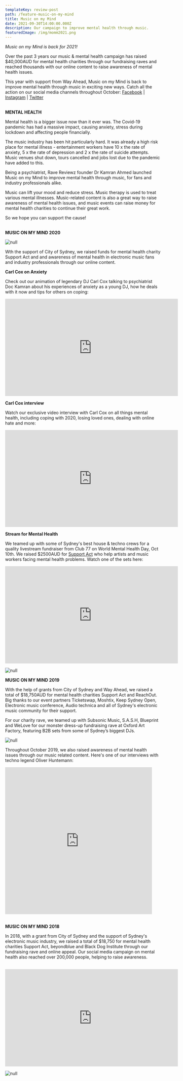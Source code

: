 ```yaml
---
templateKey: review-post
path: /feature-music-on-my-mind
title: Music on my Mind
date: 2021-09-30T14:00:00.000Z
description: Our campaign to improve mental health through music.
featuredImage: /img/momm2021.png
---
```

_Music on my Mind is back for 2021!_

Over the past 3 years our music & mental health campaign has raised $40,000AUD for mental health charities through our fundraising raves and reached thousands with our online content to raise awareness of mental health issues.

This year with support from Way Ahead, Music on my Mind is back to improve mental health through music in exciting new ways. Catch all the action on our social media channels throughout October: [Facebook](https://www.facebook.com/musiconmymind1) | [Instagram](https://www.instagram.com/musiconmy.mind/) | [Twitter](https://twitter.com/MusiconmyMind7)
<br><br>

**MENTAL HEALTH** 

Mental health is a bigger issue now than it ever was. The Covid-19 pandemic has had a massive impact, causing anxiety, stress during lockdown and affecting people financially.

The music industry has been hit particularly hard. It was already a high risk place for mental illness - entertainment workers have 10 x the rate of anxiety, 5 x the rate of depression and 2 x the rate of suicide attempts. Music venues shut down, tours cancelled and jobs lost due to the pandemic have added to this.

Being a psychiatrist, Rave Reviewz founder Dr Kamran Ahmed launched Music on my Mind to improve mental health through music, for fans and industry professionals alike.

Music can lift your mood and reduce stress. Music therapy is used to treat various mental illnesses. Music-related content is also a great way to raise awareness of mental health issues, and music events can raise money for mental health charities to continue their great work. 

So we hope you can support the cause!
<br><br>

**MUSIC ON MY MIND 2020**

![null](/img/mommwebpage.png)

Wth the support of City of Sydney, we raised funds for mental health charity Support Act and and awareness of mental health in electronic music fans and industry professionals through our online content.

**Carl Cox on Anxiety**

Check out our animation of legendary DJ Carl Cox talking to psychiatrist Doc Kamran about his experiences of anxiety as a young DJ, how he deals with it now and tips for others on coping:

<iframe src="https://www.facebook.com/plugins/video.php?href=https%3A%2F%2Fwww.facebook.com%2Fmusiconmymind1%2Fvideos%2F467651664194996%2F&show_text=0&width=560" width="560" height="315" style="border:none;overflow:hidden" scrolling="no" frameborder="0" allowTransparency="true" allowFullScreen="true"></iframe>

**Carl Cox interview**

Watch our exclusive video interview with Carl Cox on all things mental health, including coping with 2020, losing loved ones, dealing with online hate and more:

<iframe src="https://www.facebook.com/plugins/video.php?height=314&href=https%3A%2F%2Fwww.facebook.com%2Fmusiconmymind1%2Fvideos%2F2537555306542913%2F&show_text=false&width=560" width="560" height="314" style="border:none;overflow:hidden" scrolling="no" frameborder="0" allowTransparency="true" allow="encrypted-media" allowFullScreen="true"></iframe>

**Stream for Mental Health**

We teamed up with some of Sydney's best house & techno crews for a quality livestream fundraiser from Club 77 on World Mental Health Day, Oct 10th. We raised $2500AUD for [Support Act](https://supportact.org.au/) who help artists and music workers facing mental health problems. Watch one of the sets here:

<iframe src="https://www.facebook.com/plugins/video.php?href=https%3A%2F%2Fwww.facebook.com%2Fravereviewz%2Fvideos%2F797373111076182%2F&show_text=0&width=560" width="560" height="315" style="border:none;overflow:hidden" scrolling="no" frameborder="0" allowTransparency="true" allowFullScreen="true"></iframe>

![null](/img/img_3339.png)

**MUSIC ON MY MIND 2019**

With the help of grants from City of Sydney and Way Ahead, we raised a total of $18,750AUD for mental health charities Support Act and ReachOut. Big thanks to our event partners Ticketswap, Moshtix, Keep Sydney Open, Electronic music conference, Audio technica and all of Sydney's electronic music community for their support.

For our charity rave, we teamed up with Subsonic Music, S.A.S.H, Blueprint and WeLove for our monster dress-up fundraising rave at Oxford Art Factory, featuring B2B sets from some of Sydney’s biggest DJs.

![null](/img/momm2019.jpg)

Throughout October 2019, we also raised awareness of mental health issues through our music related content. Here's one of our interviews with techno legend Oliver Huntemann: 

<iframe src="https://www.facebook.com/plugins/video.php?href=https%3A%2F%2Fwww.facebook.com%2Fravereviewz%2Fvideos%2F2486057034781603%2F&show_text=0&width=476" width="476" height="476" style="border:none;overflow:hidden" scrolling="no" frameborder="0" allowTransparency="true" allowFullScreen="true"></iframe>
<br><br>

**MUSIC ON MY MIND 2018**

In 2018, with a grant from City of Sydney and the support of Sydney's electronic music industry, we raised a total of $18,750 for mental health charities Support Act, beyondblue and Black Dog Institute through our fundraising rave and online appeal. Our social media campaign on mental health also reached over 200,000 people, helping to raise awareness.
<br><br> 

<iframe src="https://www.facebook.com/plugins/video.php?href=https%3A%2F%2Fwww.facebook.com%2Fravereviewz%2Fvideos%2F359731594802468%2F&show_text=0&width=560" width="560" height="315" style="border:none;overflow:hidden" scrolling="no" frameborder="0" allowTransparency="true" allowFullScreen="true"></iframe>

![null](/img/event-image.png)

